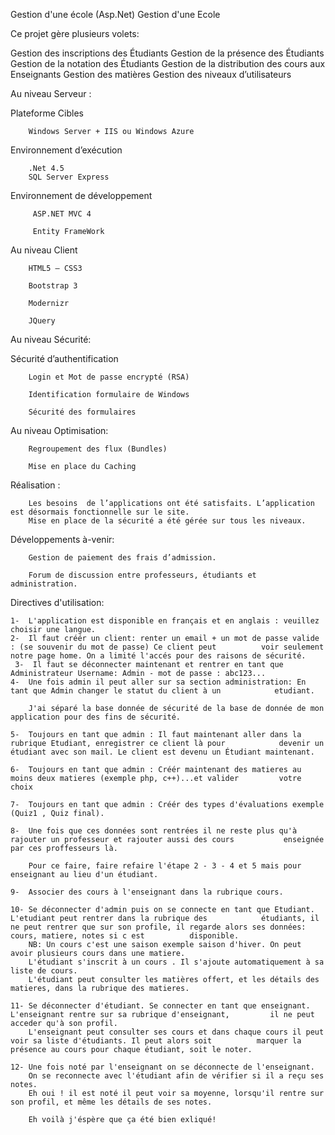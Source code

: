 Gestion d'une école (Asp.Net)
Gestion d'une Ecole

Ce projet gère plusieurs volets:

Gestion des inscriptions des Étudiants Gestion de la présence des Étudiants Gestion de la notation des Étudiants Gestion de la distribution des cours aux Enseignants Gestion des matières Gestion des niveaux d’utilisateurs

Au niveau Serveur :

  Plateforme Cibles

        Windows Server + IIS ou Windows Azure

  Environnement d’exécution

        .Net 4.5 
        SQL Server Express

  Environnement de développement

         ASP.NET MVC 4
         
         Entity FrameWork
          
Au niveau Client

        HTML5 – CSS3
      
        Bootstrap 3
      
        Modernizr
      
        JQuery
        
Au niveau Sécurité:

Sécurité d’authentification

        Login et Mot de passe encrypté (RSA)
      
        Identification formulaire de Windows
        
        Sécurité des formulaires

        
Au niveau Optimisation:

        Regroupement des flux (Bundles)
     
        Mise en place du Caching
      
Réalisation :

        Les besoins  de l’applications ont été satisfaits. L’application est désormais fonctionnelle sur le site.
        Mise en place de la sécurité a été gérée sur tous les niveaux.
    
Développements à-venir:

        Gestion de paiement des frais d’admission.
     
        Forum de discussion entre professeurs, étudiants et administration.
  

Directives d'utilisation:

    1-  L'application est disponible en français et en anglais : veuillez choisir une langue. 
    2-  Il faut créér un client: renter un email + un mot de passe valide : (se souvenir du mot de passe) Ce client peut          voir seulement notre page home. On a limité l'accés pour des raisons de sécurité.
     3-  Il faut se déconnecter maintenant et rentrer en tant que Administrateur Username: Admin - mot de passe : abc123...
    4-  Une fois admin il peut aller sur sa section administration: En tant que Admin changer le statut du client à un            etudiant.
    
        J'ai séparé la base donnée de sécurité de la base de donnée de mon application pour des fins de sécurité.
        
    5-  Toujours en tant que admin : Il faut maintenant aller dans la rubrique Etudiant, enregistrer ce client là pour            devenir un étudiant avec son mail. Le client est devenu un Étudiant maintenant.
    
    6-  Toujours en tant que admin : Créér maintenant des matieres au moins deux matieres (exemple php, c++)...et valider         votre choix 
    
    7-  Toujours en tant que admin : Créér des types d'évaluations exemple (Quiz1 , Quiz final).
    
    8-  Une fois que ces données sont rentrées il ne reste plus qu'à rajouter un professeur et rajouter aussi des cours           enseignée par ces proffesseurs là.
    
        Pour ce faire, faire refaire l'étape 2 - 3 - 4 et 5 mais pour enseignant au lieu d'un étudiant.
        
    9-  Associer des cours à l'enseignant dans la rubrique cours. 
    
    10- Se déconnecter d'admin puis on se connecte en tant que Etudiant. L'etudiant peut rentrer dans la rubrique des            étudiants, il ne peut rentrer que sur son profile, il regarde alors ses données: cours, matiere, notes si c est          disponible.
        NB: Un cours c'est une saison exemple saison d'hiver. On peut avoir plusieurs cours dans une matiere.
        L'étudiant s'inscrit à un cours . Il s'ajoute automatiquement à sa liste de cours.
        L'étudiant peut consulter les matières offert, et les détails des matieres, dans la rubrique des matieres.
        
    11- Se déconnecter d'étudiant. Se connecter en tant que enseignant. L'enseignant rentre sur sa rubrique d'enseignant,         il ne peut acceder qu'à son profil.
        L'enseignant peut consulter ses cours et dans chaque cours il peut voir sa liste d'étudiants. Il peut alors soit          marquer la présence au cours pour chaque étudiant, soit le noter.
        
    12- Une fois noté par l'enseignant on se déconnecte de l'enseignant. 
        On se reconnecte avec l'étudiant afin de vérifier si il a reçu ses notes.
        Eh oui ! il est noté il peut voir sa moyenne, lorsqu'il rentre sur son profil, et même les détails de ses notes.
    
        Eh voilà j'éspère que ça été bien exliqué!
